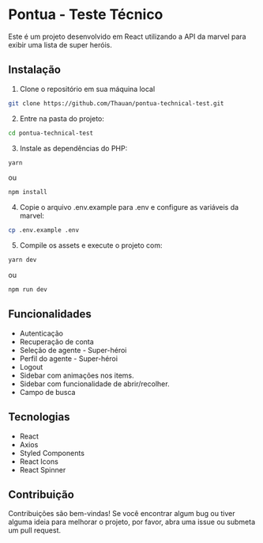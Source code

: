 # Pontua - Teste Técnico

Este é um projeto desenvolvido em React utilizando a API da marvel para exibir uma lista de super heróis.

## Instalação

1. Clone o repositório em sua máquina local
```bash
git clone https://github.com/Thauan/pontua-technical-test.git
```

2. Entre na pasta do projeto:
```bash
cd pontua-technical-test
```

3. Instale as dependências do PHP:
```bash
yarn
```
ou
```bash
npm install
```

4. Copie o arquivo .env.example para .env e configure as variáveis da marvel:
```bash
cp .env.example .env
```

5. Compile os assets e execute o projeto com:
```bash
yarn dev
```
ou
```bash
npm run dev
```

## Funcionalidades

* Autenticação
* Recuperação de conta
* Seleção de agente - Super-héroi
* Perfil do agente - Super-héroi
* Logout
* Sidebar com animações nos items.
* Sidebar com funcionalidade de abrir/recolher.
* Campo de busca

## Tecnologias

* React
* Axios
* Styled Components
* React Icons
* React Spinner

## Contribuição
Contribuições são bem-vindas! Se você encontrar algum bug ou tiver alguma ideia para melhorar o projeto, por favor, abra uma issue ou submeta um pull request.
